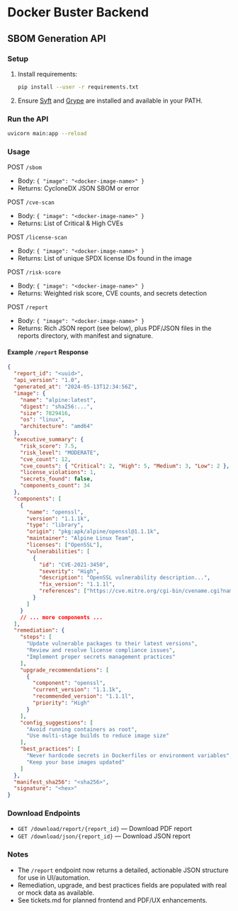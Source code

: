 # Docker Buster Backend

## SBOM Generation API

### Setup

1. Install requirements:
   ```sh
   pip install --user -r requirements.txt
   ```
2. Ensure [Syft](https://github.com/anchore/syft) and [Grype](https://github.com/anchore/grype) are installed and available in your PATH.

### Run the API

```sh
uvicorn main:app --reload
```

### Usage

POST `/sbom`
- Body: `{ "image": "<docker-image-name>" }`
- Returns: CycloneDX JSON SBOM or error

POST `/cve-scan`
- Body: `{ "image": "<docker-image-name>" }`
- Returns: List of Critical & High CVEs

POST `/license-scan`
- Body: `{ "image": "<docker-image-name>" }`
- Returns: List of unique SPDX license IDs found in the image

POST `/risk-score`
- Body: `{ "image": "<docker-image-name>" }`
- Returns: Weighted risk score, CVE counts, and secrets detection

POST `/report`
- Body: `{ "image": "<docker-image-name>" }`
- Returns: Rich JSON report (see below), plus PDF/JSON files in the reports directory, with manifest and signature.

#### Example `/report` Response
```json
{
  "report_id": "<uuid>",
  "api_version": "1.0",
  "generated_at": "2024-05-13T12:34:56Z",
  "image": {
    "name": "alpine:latest",
    "digest": "sha256:...",
    "size": 7829416,
    "os": "linux",
    "architecture": "amd64"
  },
  "executive_summary": {
    "risk_score": 7.5,
    "risk_level": "MODERATE",
    "cve_count": 12,
    "cve_counts": { "Critical": 2, "High": 5, "Medium": 3, "Low": 2 },
    "license_violations": 1,
    "secrets_found": false,
    "components_count": 34
  },
  "components": [
    {
      "name": "openssl",
      "version": "1.1.1k",
      "type": "library",
      "origin": "pkg:apk/alpine/openssl@1.1.1k",
      "maintainer": "Alpine Linux Team",
      "licenses": ["OpenSSL"],
      "vulnerabilities": [
        {
          "id": "CVE-2021-3450",
          "severity": "High",
          "description": "OpenSSL vulnerability description...",
          "fix_version": "1.1.1l",
          "references": ["https://cve.mitre.org/cgi-bin/cvename.cgi?name=CVE-2021-3450"]
        }
      ]
    }
    // ... more components ...
  ],
  "remediation": {
    "steps": [
      "Update vulnerable packages to their latest versions",
      "Review and resolve license compliance issues",
      "Implement proper secrets management practices"
    ],
    "upgrade_recommendations": [
      {
        "component": "openssl",
        "current_version": "1.1.1k",
        "recommended_version": "1.1.1l",
        "priority": "High"
      }
    ],
    "config_suggestions": [
      "Avoid running containers as root",
      "Use multi-stage builds to reduce image size"
    ],
    "best_practices": [
      "Never hardcode secrets in Dockerfiles or environment variables",
      "Keep your base images updated"
    ]
  },
  "manifest_sha256": "<sha256>",
  "signature": "<hex>"
}
```

### Download Endpoints
- `GET /download/report/{report_id}` — Download PDF report
- `GET /download/json/{report_id}` — Download JSON report

### Notes
- The `/report` endpoint now returns a detailed, actionable JSON structure for use in UI/automation.
- Remediation, upgrade, and best practices fields are populated with real or mock data as available.
- See tickets.md for planned frontend and PDF/UX enhancements.
